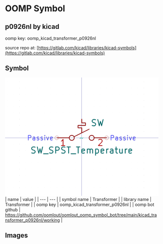 # OOMP Symbol  
## p0926nl  by kicad  
  
oomp key: oomp_kicad_transformer_p0926nl  
  
source repo at: [https://gitlab.com/kicad/libraries/kicad-symbols](https://gitlab.com/kicad/libraries/kicad-symbols)  
## Symbol  
  
[![working.png](working_600.png)](working.png)  
| name | value | 
| --- | --- | 
| symbol name | Transformer | 
| library name | Transformer | 
| oomp key | oomp_kicad_transformer_p0926nl | 
| oomp bot github | https://github.com/oomlout/oomlout_oomp_symbol_bot/tree/main/kicad_transformer_p0926nl/working | 
## Images  

